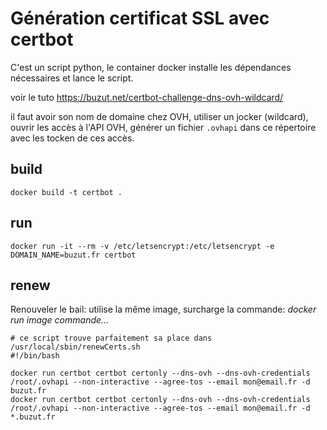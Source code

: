 # Génération certificat SSL avec certbot

C'est un script python, le container docker installe les dépendances nécessaires et lance le script.

voir le tuto https://buzut.net/certbot-challenge-dns-ovh-wildcard/

il faut avoir son nom de domaine chez OVH, utiliser un jocker (wildcard), ouvrir les accès
 à l'API OVH, générer un fichier `.ovhapi` dans ce répertoire avec les tocken de ces accès.
 
## build
```
docker build -t certbot .
```

## run
```
docker run -it --rm -v /etc/letsencrypt:/etc/letsencrypt -e DOMAIN_NAME=buzut.fr certbot
```

## renew
Renouveler le bail: utilise la même image, surcharge la commande: *docker run image commande...*
```
# ce script trouve parfaitement sa place dans /usr/local/sbin/renewCerts.sh
#!/bin/bash

docker run certbot certbot certonly --dns-ovh --dns-ovh-credentials /root/.ovhapi --non-interactive --agree-tos --email mon@email.fr -d buzut.fr
docker run certbot certbot certonly --dns-ovh --dns-ovh-credentials /root/.ovhapi --non-interactive --agree-tos --email mon@email.fr -d *.buzut.fr
```
